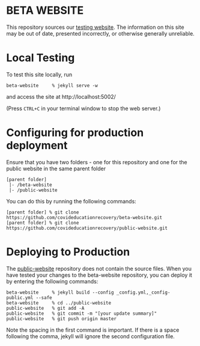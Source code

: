 # BETA WEBSITE

This repository sources our [testing website](https://beta.covideducationrecovery.global/). The information on this site may be out of date, presented incorrectly, or otherwise generally unreliable.


# Local Testing
To test this site locally, run
```
beta-website     % jekyll serve -w
```
and access the site at http://localhost:5002/

(Press `CTRL+C` in your terminal window to stop the web server.)


# Configuring for production deployment

Ensure that you have two folders - one for this repository and one for the public website in the same parent folder
```
[parent folder]
 |- /beta-website
 |- /public-website 
```

You can do this by running the following commands:
```
[parent folder] % git clone https://github.com/covideducationrecovery/beta-website.git
[parent folder] % git clone https://github.com/covideducationrecovery/public-website.git
```

# Deploying to Production
The [public-website](https://github.com/covideducationrecovery/public-website) repository does not contain the source files. When you have tested your changes to the beta-website repository, you can deploy it by entering the following commands:

```
beta-website     % jekyll build --config _config.yml,_config-public.yml --safe
beta-website     % cd ../public-website
public-website   % git add -A
public-website   % git commit -m "[your update summary]"
public-website   % git push origin master
```

Note the spacing in the first command is important. If there is a space following the comma, jekyll will ignore the second configuration file.
